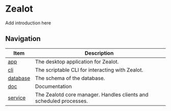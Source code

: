 # Zealot

Add introduction here

## Navigation

|          Item          |  Description  |
|------------------------|---------------|
| [app](./app)           | The desktop application for Zealot.              |
| [cli](./cli)           | The scriptable CLI for interacting with Zealot.              |
| [database](./database) | The schema of the database.              |
| [doc](./doc)           | Documentation |
| [service](./service)   | The Zealotd core manager. Handles clients and scheduled processes.              |


